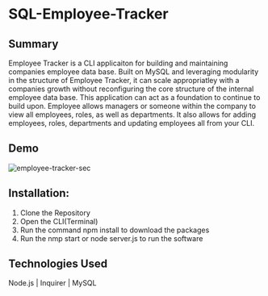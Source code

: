 # SQL-Employee-Tracker
## Summary
Employee Tracker is a CLI applicaiton for building and maintaining companies employee data base. Built on MySQL and leveraging modularity in the structure of Employee Tracker, it can scale appropriatley with a companies growth without reconfiguring the core structure of the internal employee data base. This application can act as a foundation to continue to build upon. Employee allows managers or someone within the company to view all employees, roles, as well as departments. It also allows for adding employees, roles, departments and updating employees all from your CLI.

## Demo

![employee-tracker-sec](https://github.com/ShivaTagh/SQL-Employee-Tracker/assets/127795324/f1a04f3c-df08-4531-a36f-4d745067a824)


## Installation:

1. Clone the Repository
2. Open the CLI(Terminal)
3. Run the command npm install to download the packages
4. Run the nmp start or node server.js to run the software

## Technologies Used
Node.js | Inquirer | MySQL
